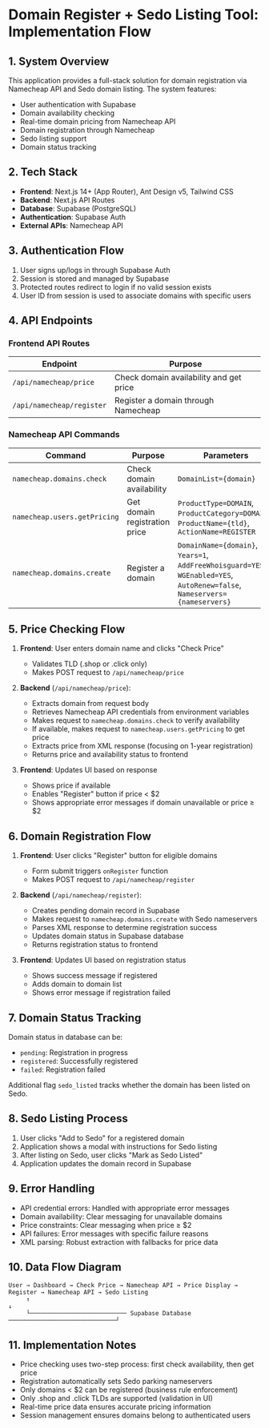 # Domain Register + Sedo Listing Tool: Implementation Flow

## 1. System Overview

This application provides a full-stack solution for domain registration via Namecheap API and Sedo domain listing. The system features:

- User authentication with Supabase
- Domain availability checking
- Real-time domain pricing from Namecheap API
- Domain registration through Namecheap
- Sedo listing support
- Domain status tracking

## 2. Tech Stack

- **Frontend**: Next.js 14+ (App Router), Ant Design v5, Tailwind CSS
- **Backend**: Next.js API Routes
- **Database**: Supabase (PostgreSQL)
- **Authentication**: Supabase Auth
- **External APIs**: Namecheap API

## 3. Authentication Flow

1. User signs up/logs in through Supabase Auth
2. Session is stored and managed by Supabase
3. Protected routes redirect to login if no valid session exists
4. User ID from session is used to associate domains with specific users

## 4. API Endpoints

### Frontend API Routes

| Endpoint | Purpose |
|----------|---------|
| `/api/namecheap/price` | Check domain availability and get price |
| `/api/namecheap/register` | Register a domain through Namecheap |

### Namecheap API Commands

| Command | Purpose | Parameters |
|---------|---------|------------|
| `namecheap.domains.check` | Check domain availability | `DomainList={domain}` |
| `namecheap.users.getPricing` | Get domain registration price | `ProductType=DOMAIN`, `ProductCategory=DOMAINS`, `ProductName={tld}`, `ActionName=REGISTER` |
| `namecheap.domains.create` | Register a domain | `DomainName={domain}`, `Years=1`, `AddFreeWhoisguard=YES`, `WGEnabled=YES`, `AutoRenew=false`, `Nameservers={nameservers}` |

## 5. Price Checking Flow

1. **Frontend**: User enters domain name and clicks "Check Price"
   - Validates TLD (.shop or .click only)
   - Makes POST request to `/api/namecheap/price`

2. **Backend** (`/api/namecheap/price`):
   - Extracts domain from request body
   - Retrieves Namecheap API credentials from environment variables
   - Makes request to `namecheap.domains.check` to verify availability
   - If available, makes request to `namecheap.users.getPricing` to get price
   - Extracts price from XML response (focusing on 1-year registration)
   - Returns price and availability status to frontend

3. **Frontend**: Updates UI based on response
   - Shows price if available
   - Enables "Register" button if price < $2
   - Shows appropriate error messages if domain unavailable or price ≥ $2

## 6. Domain Registration Flow

1. **Frontend**: User clicks "Register" button for eligible domains
   - Form submit triggers `onRegister` function
   - Makes POST request to `/api/namecheap/register`

2. **Backend** (`/api/namecheap/register`):
   - Creates pending domain record in Supabase
   - Makes request to `namecheap.domains.create` with Sedo nameservers
   - Parses XML response to determine registration success
   - Updates domain status in Supabase database
   - Returns registration status to frontend

3. **Frontend**: Updates UI based on registration status
   - Shows success message if registered
   - Adds domain to domain list
   - Shows error message if registration failed

## 7. Domain Status Tracking

Domain status in database can be:
- `pending`: Registration in progress
- `registered`: Successfully registered
- `failed`: Registration failed

Additional flag `sedo_listed` tracks whether the domain has been listed on Sedo.

## 8. Sedo Listing Process

1. User clicks "Add to Sedo" for a registered domain
2. Application shows a modal with instructions for Sedo listing
3. After listing on Sedo, user clicks "Mark as Sedo Listed"
4. Application updates the domain record in Supabase

## 9. Error Handling

- API credential errors: Handled with appropriate error messages
- Domain availability: Clear messaging for unavailable domains
- Price constraints: Clear messaging when price ≥ $2
- API failures: Error messages with specific failure reasons
- XML parsing: Robust extraction with fallbacks for price data

## 10. Data Flow Diagram

```
User → Dashboard → Check Price → Namecheap API → Price Display → Register → Namecheap API → Sedo Listing
     ↑                                                                             ↓
     └─────────────────────────── Supabase Database ──────────────────────────────┘
```

## 11. Implementation Notes

- Price checking uses two-step process: first check availability, then get price
- Registration automatically sets Sedo parking nameservers
- Only domains < $2 can be registered (business rule enforcement)
- Only .shop and .click TLDs are supported (validation in UI)
- Real-time price data ensures accurate pricing information
- Session management ensures domains belong to authenticated users 
